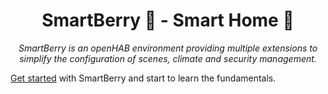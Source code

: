 # <center>SmartBerry 🍓 - Smart Home 🏡</center>

_<center>SmartBerry is an openHAB environment providing multiple extensions to simplify the configuration of scenes, climate and security management.</center>_

[Get started](./openhab-helper/HOWTO.md) with SmartBerry and start to learn the fundamentals.
